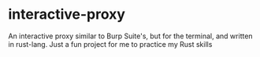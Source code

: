 # interactive-proxy
An interactive proxy similar to Burp Suite's, but for the terminal, and written in rust-lang.  Just a fun project for me to practice my Rust skills
